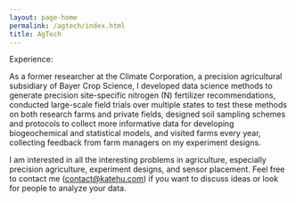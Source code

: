 ```yaml
---
layout: page-home
permalink: /agtech/index.html
title: AgTech
---
```



Experience: 


As a former researcher at the Climate Corporation, a precision agricultural subsidiary of Bayer Crop Science, 
I developed data science methods to generate precision site-specific nitrogen (N) fertilizer recommendations, 
conducted large-scale field trials over multiple states to test these methods on both research farms and private fields, 
designed soil sampling schemes and protocols to collect more informative data for developing biogeochemical and statistical models, 
and visited farms every year, collecting feedback from farm managers on my experiment designs.

I am interested in all the interesting problems in agriculture, especially precision agriculture, experiment designs, and sensor placement. 
Feel free to contact me (contact@katehu.com) if you want to discuss ideas or look for people to analyze your data. 
 


